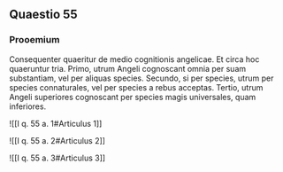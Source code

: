 ## Quaestio 55

### Prooemium

Consequenter quaeritur de medio cognitionis angelicae. Et circa hoc quaeruntur tria. Primo, utrum Angeli cognoscant omnia per suam substantiam, vel per aliquas species. Secundo, si per species, utrum per species connaturales, vel per species a rebus acceptas. Tertio, utrum Angeli superiores cognoscant per species magis universales, quam inferiores.

![[I q. 55 a. 1#Articulus 1]]

![[I q. 55 a. 2#Articulus 2]]

![[I q. 55 a. 3#Articulus 3]]

